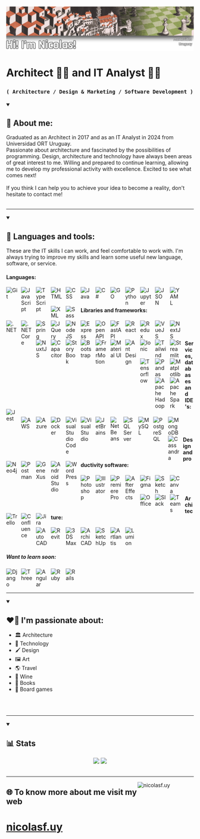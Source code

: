 ![fondo](/fondo.png)
# Architect 👷‍♂️ and IT Analyst 👨‍💻

### **`( Architecture / Design & Marketing / Software Development )`**

<details open>
 <summary><h2>💬 About me:</h2></summary>
Graduated as an Architect in 2017 and as an IT Analyst in 2024 from Universidad ORT Uruguay. <br/>
Passionate about architecture and fascinated by the possibilities of programming. Design, architecture and technology have always been areas of great interest to me.
Willing and prepared to continue learning, allowing me to develop my professional activity with excellence. Excited to see what comes next!<br/><br/>
If you think I can help you to achieve your idea to become a reality, don't hesitate to contact me!
</details>
<br>
<hr>
<details open>
<summary><h2>🧰 Languages and tools:</h2></summary>
These are the IT skills I can work, and feel comfortable to work with. I'm always trying to improve my skills and learn some useful new language, software, or service. 
<h4>Languages:</h4>
<img align="left" alt="Git" width="30px" style="padding-right:10px;" src="https://cdn.jsdelivr.net/gh/devicons/devicon/icons/git/git-original.svg" />
<img align="left" alt="JavaScript" width="30px" style="padding-right:10px;" src="https://cdn.jsdelivr.net/gh/devicons/devicon/icons/javascript/javascript-original.svg" />
<img align="left" alt="TypeScript" width="30px" style="padding-right:10px;" src="https://cdn.jsdelivr.net/gh/devicons/devicon/icons/typescript/typescript-original.svg" />
<img align="left" alt="HTML" width="30px" style="padding-right:10px;" src="https://cdn.jsdelivr.net/gh/devicons/devicon/icons/html5/html5-original.svg" />
<img align="left" alt="CSS" width="30px" style="padding-right:10px;" src="https://cdn.jsdelivr.net/gh/devicons/devicon/icons/css3/css3-original.svg" />
<img align="left" alt="Java" width="30px" style="padding-right:10px;" src="https://cdn.jsdelivr.net/gh/devicons/devicon/icons/java/java-original.svg"/>
<img align="left" alt="C#" width="30px" style="padding-right:10px;" src="https://cdn.jsdelivr.net/gh/devicons/devicon/icons/csharp/csharp-original.svg"/>
<img align="left" alt="GO" width="30px" style="padding-right:10px;" src="https://cdn.jsdelivr.net/gh/devicons/devicon/icons/go/go-original.svg" />
<img align="left" alt="Python" width="30px" style="padding-right:10px;" src="https://cdn.jsdelivr.net/gh/devicons/devicon/icons/python/python-original.svg"/>
<img align="left" alt="Jupyter" width="30px" style="padding-right:10px;" src="https://cdn.jsdelivr.net/gh/devicons/devicon/icons/jupyter/jupyter-original-wordmark.svg" />
<img align="left" alt="JSON" width="30px" style="padding-right:10px;" src="https://cdn.jsdelivr.net/gh/devicons/devicon/icons/json/json-original.svg" />
<img align="left" alt="YAML" width="30px" style="padding-right:10px;" src="https://cdn.jsdelivr.net/gh/devicons/devicon/icons/yaml/yaml-original.svg" />
<img align="left" alt="XML" width="30px" style="padding-right:10px;" src="https://cdn.jsdelivr.net/gh/devicons/devicon/icons/xml/xml-original.svg" />
<img align="left" alt="Sass" width="30px" style="padding-right:10px;" src="https://cdn.jsdelivr.net/gh/devicons/devicon/icons/sass/sass-original.svg" />
<br>
<br>
<h4>Libraries and frameworks:</h4>
<img align="left" alt=".NET" width="30px" style="padding-right:10px;" src="https://cdn.jsdelivr.net/gh/devicons/devicon/icons/dot-net/dot-net-original.svg" />
<img align="left" alt=".NET Core" width="30px" style="padding-right:10px;" src="https://cdn.jsdelivr.net/gh/devicons/devicon/icons/dotnetcore/dotnetcore-original.svg" />
<img align="left" alt="Spring" width="30px" style="padding-right:10px;" src="https://cdn.jsdelivr.net/gh/devicons/devicon/icons/spring/spring-original.svg" /> 
<img align="left" alt="JQuery" width="30px" style="padding-right:10px;" src="https://cdn.jsdelivr.net/gh/devicons/devicon/icons/jquery/jquery-original.svg" />
<img align="left" alt="NodeJS" width="30px" style="padding-right:10px;" src="https://cdn.jsdelivr.net/gh/devicons/devicon/icons/nodejs/nodejs-original.svg" />
<img align="left" alt="Express" width="30px" style="padding-right:10px;" src="https://cdn.jsdelivr.net/gh/devicons/devicon/icons/express/express-original.svg" />
<img align="left" alt="OpenAPI" width="30px" style="padding-right:10px;" src="https://cdn.jsdelivr.net/gh/devicons/devicon/icons/openapi/openapi-original.svg" />
<img align="left" alt="FastAPI" width="30px" style="padding-right:10px;" src="https://cdn.jsdelivr.net/gh/devicons/devicon/icons/fastapi/fastapi-original.svg" />
<img align="left" alt="React" width="30px" style="padding-right:10px;" src="https://cdn.jsdelivr.net/gh/devicons/devicon/icons/react/react-original.svg" />
<img align="left" alt="Redux" width="30px" style="padding-right:10px;" src="https://cdn.jsdelivr.net/gh/devicons/devicon/icons/redux/redux-original.svg" />
<img align="left" alt="VueJS" width="30px" style="padding-right:10px;" src="https://cdn.jsdelivr.net/gh/devicons/devicon/icons/vuejs/vuejs-original.svg" />
<img align="left" alt="NextJS" width="30px" style="padding-right:10px;" src="https://cdn.jsdelivr.net/gh/devicons/devicon/icons/nextjs/nextjs-original.svg" />
<img align="left" alt="NuxtJS" width="30px" style="padding-right:10px;" src="https://cdn.jsdelivr.net/gh/devicons/devicon/icons/nuxtjs/nuxtjs-original.svg" />
<img align="left" alt="Capacitor" width="30px" style="padding-right:10px;" src="https://cdn.jsdelivr.net/gh/devicons/devicon/icons/capacitor/capacitor-original.svg" />
<img align="left" alt="StoryBook" width="30px" style="padding-right:10px;" src="https://cdn.jsdelivr.net/gh/devicons/devicon/icons/storybook/storybook-original.svg" />
<img align="left" alt="Bootstrap" width="30px" style="padding-right:10px;" src="https://cdn.jsdelivr.net/gh/devicons/devicon/icons/bootstrap/bootstrap-original.svg" />
<img align="left" alt="FramerMotion" width="30px" style="padding-right:10px;" src="https://cdn.jsdelivr.net/gh/devicons/devicon/icons/framermotion/framermotion-original.svg" />
<img align="left" alt="Material UI" width="30px" style="padding-right:10px;" src="https://cdn.jsdelivr.net/gh/devicons/devicon/icons/materialui/materialui-original.svg" />
<img align="left" alt="Ant Design" width="30px" style="padding-right:10px;" src="https://cdn.jsdelivr.net/gh/devicons/devicon/icons/antdesign/antdesign-original.svg" />
<img align="left" alt="Ionic" width="30px" style="padding-right:10px;" src="https://cdn.jsdelivr.net/gh/devicons/devicon/icons/ionic/ionic-original.svg" />
<img align="left" alt="Tailwind" width="30px" style="padding-right:10px;" src="https://cdn.jsdelivr.net/gh/devicons/devicon@latest/icons/tailwindcss/tailwindcss-original.svg" />
<img align="left" alt="Streamlit" width="30px" style="padding-right:10px;" src="https://cdn.jsdelivr.net/gh/devicons/devicon@latest/icons/streamlit/streamlit-original.svg" />
<img align="left" alt="Tensorflow" width="30px" style="padding-right:10px;" src="https://cdn.jsdelivr.net/gh/devicons/devicon@latest/icons/tensorflow/tensorflow-original.svg" />
<img align="left" alt="Pandas" width="30px" style="padding-right:10px;" src="https://cdn.jsdelivr.net/gh/devicons/devicon@latest/icons/pandas/pandas-original.svg" />
<img align="left" alt="Matplotlib" width="30px" style="padding-right:10px;" src="https://cdn.jsdelivr.net/gh/devicons/devicon@latest/icons/matplotlib/matplotlib-original.svg" />
<img align="left" alt="Apache Hadoop" width="30px" style="padding-right:10px;" src="https://cdn.jsdelivr.net/gh/devicons/devicon@latest/icons/hadoop/hadoop-original.svg" />
<img align="left" alt="Apache Spark" width="30px" style="padding-right:10px;" src="https://cdn.jsdelivr.net/gh/devicons/devicon@latest/icons/apachespark/apachespark-original.svg" />
<img align="left" alt="Jest" width="30px" style="padding-right:10px;" src="https://cdn.jsdelivr.net/gh/devicons/devicon/icons/jest/jest-plain.svg" />
<br>
<br>
<h4>Services, databases and IDE's:</h4>
<img align="left" alt="AWS" width="30px" style="padding-right:10px;" src="https://cdn.jsdelivr.net/gh/devicons/devicon@latest/icons/amazonwebservices/amazonwebservices-plain-wordmark.svg" />
<img align="left" alt="Azure" width="30px" style="padding-right:10px;" src="https://cdn.jsdelivr.net/gh/devicons/devicon/icons/azure/azure-original.svg" />
<img align="left" alt="Docker" width="30px" style="padding-right:10px;" src="https://cdn.jsdelivr.net/gh/devicons/devicon/icons/docker/docker-original.svg" />
<img align="left" alt="Visual Studio Code" width="30px" style="padding-right:10px;" src="https://cdn.jsdelivr.net/gh/devicons/devicon/icons/vscode/vscode-original.svg" />
<img align="left" alt="Visual Studio" width="30px" style="padding-right:10px;" src="https://cdn.jsdelivr.net/gh/devicons/devicon/icons/visualstudio/visualstudio-plain.svg" />
<img align="left" alt="JetBrains" width="30px" style="padding-right:10px;" src="https://cdn.jsdelivr.net/gh/devicons/devicon/icons/jetbrains/jetbrains-original.svg" />
<img align="left" alt="NetBeans" width="25px" style="padding-right:10px;" src="https://upload.wikimedia.org/wikipedia/commons/9/98/Apache_NetBeans_Logo.svg" />
<img align="left" alt="SQL Server" width="30px" style="padding-right:10px;" src="https://cdn.jsdelivr.net/gh/devicons/devicon/icons/microsoftsqlserver/microsoftsqlserver-plain.svg" />
<img align="left" alt="MySQL" width="30px" style="padding-right:10px;" src="https://cdn.jsdelivr.net/gh/devicons/devicon/icons/mysql/mysql-original.svg" />
<img align="left" alt="PostgreSQL" width="30px" style="padding-right:10px;" src="https://cdn.jsdelivr.net/gh/devicons/devicon/icons/postgresql/postgresql-original.svg" />
<img align="left" alt="MongoDB" width="30px" style="padding-right:10px;" src="https://cdn.jsdelivr.net/gh/devicons/devicon/icons/mongodb/mongodb-original.svg" />
<img align="left" alt="Cassandra" width="30px" style="padding-right:10px;" src="https://cdn.jsdelivr.net/gh/devicons/devicon/icons/cassandra/cassandra-original.svg" />
<img align="left" alt="Neo4j" width="30px" style="padding-right:10px;" src="https://cdn.jsdelivr.net/gh/devicons/devicon/icons/neo4j/neo4j-original.svg" />
<img align="left" alt="Postman" width="30px" style="padding-right:10px;" src="https://cdn.jsdelivr.net/gh/devicons/devicon/icons/postman/postman-original.svg" />
<img align="left" alt="GeneXus" width="30px" style="padding-right:10px;" src="https://iili.io/HNviQQj.png" />
<img align="left" alt="Android Studio" width="30px" style="padding-right:10px;" src="https://cdn.jsdelivr.net/gh/devicons/devicon/icons/androidstudio/androidstudio-original.svg" />
<img align="left" alt="WordPress" width="30px" style="padding-right:10px;" src="https://cdn.jsdelivr.net/gh/devicons/devicon/icons/wordpress/wordpress-plain.svg" />
 <br>
 <br>
<h4>Design and productivity software:</h4>
<img align="left" alt="Photoshop" width="30px" style="padding-right:10px;" src="https://cdn.jsdelivr.net/gh/devicons/devicon/icons/photoshop/photoshop-plain.svg" />
<img align="left" alt="Illustrator" width="30px" style="padding-right:10px;" src="https://cdn.jsdelivr.net/gh/devicons/devicon/icons/illustrator/illustrator-plain.svg" />
<img align="left" alt="Premiere Pro" width="30px" style="padding-right:10px;" src="https://cdn.jsdelivr.net/gh/devicons/devicon/icons/premierepro/premierepro-plain.svg" />
<img align="left" alt="After Effects" width="30px" style="padding-right:10px;" src="https://cdn.jsdelivr.net/gh/devicons/devicon/icons/aftereffects/aftereffects-plain.svg" />
<img align="left" alt="Figma" width="30px" style="padding-right:10px;" src="https://cdn.jsdelivr.net/gh/devicons/devicon/icons/figma/figma-original.svg" />
<img align="left" alt="Sketch" width="30px" style="padding-right:10px;" src="https://cdn.jsdelivr.net/gh/devicons/devicon/icons/sketch/sketch-original.svg" />
<img align="left" alt="Canva" width="30px" style="padding-right:10px;" src="https://cdn.jsdelivr.net/gh/devicons/devicon/icons/canva/canva-original.svg" />
<img align="left" alt="Office" width="30px" style="padding-right:10px;" src="https://upload.wikimedia.org/wikipedia/commons/6/65/Microsoft_Office_logo_%282013–2019%29.png" />
<img align="left" alt="Slack" width="30px" style="padding-right:10px;" src="https://cdn.jsdelivr.net/gh/devicons/devicon/icons/slack/slack-original.svg" />
<img align="left" alt="Teams" width="30px" style="padding-right:10px;" src="https://upload.wikimedia.org/wikipedia/commons/c/c9/Microsoft_Office_Teams_%282018–present%29.svg" />
<img align="left" alt="Trello" width="30px" style="padding-right:10px;" src="https://cdn.jsdelivr.net/gh/devicons/devicon/icons/trello/trello-plain.svg" />
<img align="left" alt="Confluence" width="30px" style="padding-right:10px;" src="https://cdn.jsdelivr.net/gh/devicons/devicon/icons/confluence/confluence-original.svg" />
<img align="left" alt="Jira" width="30px" style="padding-right:10px;" src="https://cdn.jsdelivr.net/gh/devicons/devicon/icons/jira/jira-original.svg" />
 <br/>
 <br/>
  <h4>Architecture:</h4>
<img align="left" alt="AutoCAD" width="30px" style="padding-right:10px;" src="https://github.com/user-attachments/assets/ea34d951-9d81-496d-a180-59c2abbe57da" />
<img align="left" alt="Revit" width="30px" style="padding-right:10px;" src="https://github.com/user-attachments/assets/8f5c7dee-07bf-41e0-ab17-b2cae38c37e2" />
<img align="left" alt="3DS Max" width="30px" style="padding-right:10px;" src="https://cdn.jsdelivr.net/gh/devicons/devicon@latest/icons/threedsmax/threedsmax-original.svg" />
<img align="left" alt="ArchiCAD" width="30px" style="padding-right:10px;" src="https://github.com/user-attachments/assets/b0ec66d5-51eb-433a-a628-95662c7e981a" />
<img align="left" alt="SketchUp" width="30px" style="padding-right:10px;" src="https://github.com/user-attachments/assets/ecf5c6d2-91cf-49bc-b536-c1fa55a87246" />
<img align="left" alt="Artlantis" width="30px" style="padding-right:10px;" src="https://github.com/user-attachments/assets/4b056366-9b9a-455b-add1-16a39c1c31a2" />
<img align="left" alt="Lumion" width="30px" style="padding-right:10px;" src="https://github.com/user-attachments/assets/2b4c4b63-8f7d-4248-95ec-40c79c8acdbb" />
 <br/>
 <br/>
 <br/>
 <h5>Want to learn soon:</h5>
<img align="left" alt="Django" width="30px" style="padding-right:10px;" src="https://cdn.jsdelivr.net/gh/devicons/devicon@latest/icons/django/django-plain.svg" />
<img align="left" alt="Three" width="30px" style="padding-right:10px;" src="https://cdn.jsdelivr.net/gh/devicons/devicon@latest/icons/threejs/threejs-original.svg" />          
<img align="left" alt="Angular" width="30px" style="padding-right:10px;" src="https://cdn.jsdelivr.net/gh/devicons/devicon/icons/angularjs/angularjs-original.svg" />
<img align="left" alt="Ruby" width="30px" style="padding-right:10px;" src="https://cdn.jsdelivr.net/gh/devicons/devicon/icons/ruby/ruby-original.svg" />
<img align="left" alt="Rails" width="30px" style="padding-right:10px;" src="https://cdn.jsdelivr.net/gh/devicons/devicon/icons/rails/rails-plain.svg" />

</details>
<br/>
<br/>
<br/>
<hr>
<details open>
 <summary><h2>❤️‍🔥 I'm passionate about:</h2></summary>
 <ul>
  <li>🏛️ Architecture</li>
  <li>🧪 Technology </li>
  <li>🖌️ Design</li>
  <li>🖼️ Art</li>
  <li>🌎 Travel</li>
  <li>🍷 Wine</li>
  <li>📖 Books</li>
  <li>🎲 Board games</li>
</ul>   
<br/>
<br/>
<hr>
</details>

<details open>
 <summary><h2>📊 Stats</h2></summary> 

 <div align="center">
   <img width="400" src="https://github-readme-stats.vercel.app/api?username=n1colasf&theme=dark&show_icons=true&hide_border=true&count_private=true" />
   <img width="425" src="https://github-readme-streak-stats-phi-henna.vercel.app/?user=n1colasf&theme=dark&hide_border=true" />
</div>

</details>

<br/>
<hr>

<img align="right" width="30%" alt="nicolasf.uy" src="https://github.com/user-attachments/assets/4141db92-8c8b-4e6b-a01c-3d54e500c2f7" />

## 🌐 To know more about me visit my web
# [nicolasf.uy](https://nicolasf.uy)

<br />
<p align="left"><img src="https://komarev.com/ghpvc/?username=n1colasf&style=flat&color=orange" alt=""></p>




